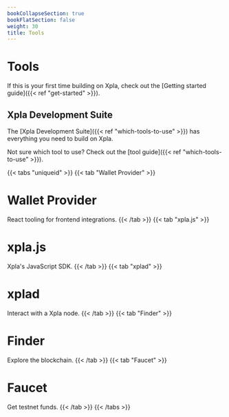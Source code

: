 ```yaml
---
bookCollapseSection: true
bookFlatSection: false
weight: 30
title: Tools
---
```


# Tools

If this is your first time building on Xpla, check out the [Getting started guide]({{< ref "get-started" >}}). 


## Xpla Development Suite

The [Xpla Development Suite]({{< ref "which-tools-to-use" >}}) has everything you need to build on Xpla. 

Not sure which tool to use? Check out the [tool guide]({{< ref "which-tools-to-use" >}}).

{{< tabs "uniqueid" >}}
{{< tab "Wallet Provider" >}}
# Wallet Provider

React tooling for frontend integrations.
{{< /tab >}}
{{< tab "xpla.js" >}}
# xpla.js

Xpla's JavaScript SDK.
{{< /tab >}}
{{< tab "xplad" >}}
# xplad

Interact with a Xpla node. 
{{< /tab >}}
{{< tab "Finder" >}}
# Finder

Explore the blockchain.
{{< /tab >}}
{{< tab "Faucet" >}}
# Faucet

Get testnet funds. 
{{< /tab >}}
{{< /tabs >}}
